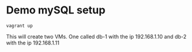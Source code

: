 # Demo mySQL setup

```
vagrant up
```

This will create two VMs. One called db-1 with the ip 192.168.1.10 and db-2 with the ip 192.168.1.11
